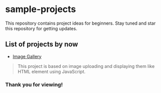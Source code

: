 # sample-projects
This repository contains project ideas for beginners.
Stay tuned and star this repository for getting updates.  
## List of projects by now
* [Image Gallery](uthando993.github.io/sample-projects/image-gallery/) 
> This project is based on image uploading and displaying them like HTML element using JavaScript. 

### Thank you for viewing! 
